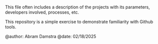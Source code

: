 This file often includes a description of the projects with its parameters, developers involved, processes, etc.

This repository is a simple exercise to demonstrate familiarity with Github tools.

@author: Abram Damstra
@date: 02/18/2025
